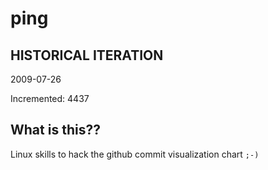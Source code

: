 # ping

## HISTORICAL ITERATION
2009-07-26

Incremented: 4437

## What is this?? 
Linux skills to hack the github commit visualization chart `;-)`
